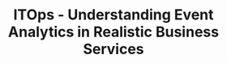 ---
title: 4. ITOps - Understanding Event Analytics in Realistic Business Services
linkTitle: Session 4
weight: 4
---